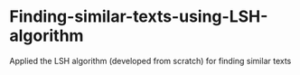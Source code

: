 # Finding-similar-texts-using-LSH-algorithm
Applied the LSH algorithm (developed from scratch) for finding similar texts
